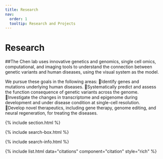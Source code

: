 ```yaml
---
title: Research
nav:
  order: 1
  tooltip: Research and Projects
---
```


# <i class="fas fa-microscope"></i>Research

##The Chen lab uses innovative genetics and genomics, single cell omics, computational, and imaging tools to understand the connection between genetic variants and human diseases, using the visual system as the model.

We pursue these goals in the following areas:
Identify genes and mutations underlying human diseases.
Systematically predict and assess the function consequence of genetic variants across the genome.
Investigate the changes in transcriptome and epigenome during development and under disease condition at single-cell resolution.
Develop novel therapeutics, including gene therapy, genome editing, and neural regeneration, for treating the diseases.

{% include section.html %}

{% include search-box.html %}

{% include search-info.html %}

{% include list.html data="citations" component="citation" style="rich" %}
